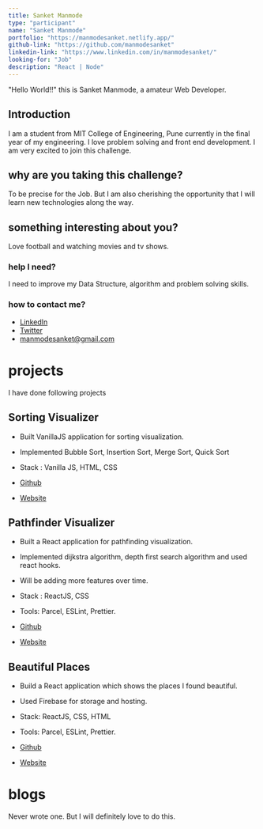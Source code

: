 ```yaml
---
title: Sanket Manmode
type: "participant"
name: "Sanket Manmode"
portfolio: "https://manmodesanket.netlify.app/"
github-link: "https://github.com/manmodesanket"
linkedin-link: "https://www.linkedin.com/in/manmodesanket/"
looking-for: "Job"
description: "React | Node"
---
```


"Hello World!!" this is Sanket Manmode, a amateur Web Developer.

## Introduction

I am a student from MIT College of Engineering, Pune currently in the final year of my engineering. I love problem solving and front end development. I am very excited to join this challenge.

## why are you taking this challenge?

To be precise for the Job. But I am also cherishing the opportunity that I will learn new technologies along the way.

## something interesting about you?

Love football and watching movies and tv shows.

### help I need?

I need to improve my Data Structure, algorithm and problem solving skills.

### how to contact me?

- [LinkedIn](https://www.linkedin.com/in/manmodesanket/)
- [Twitter](https://twitter.com/_manmodesanket)
- manmodesanket@gmail.com

# projects

I have done following projects

## Sorting Visualizer

- Built VanillaJS application for sorting visualization.

- Implemented Bubble Sort, Insertion Sort, Merge Sort, Quick Sort

- Stack : Vanilla JS, HTML, CSS

* [Github](https://github.com/manmodesanket/sorting-visualizer)

* [Website](https://sortingvisualizer1.netlify.app/)

## Pathfinder Visualizer

- Built a React application for pathfinding visualization.

- Implemented dijkstra algorithm, depth first search algorithm and used react hooks.

- Will be adding more features over time.

- Stack : ReactJS, CSS

- Tools: Parcel, ESLint, Prettier.

- [Github](https://github.com/manmodesanket/pathfinder-visualizer)

- [Website](https://pathfinder-89d1e.web.app/)

## Beautiful Places

- Build a React application which shows the places I found beautiful.

- Used Firebase for storage and hosting.

- Stack: ReactJS, CSS, HTML

- Tools: Parcel, ESLint, Prettier.

- [Github](https://github.com/manmodesanket/beautiful-places)

- [Website](https://beautiful-places-e7189.web.app/)

# blogs

Never wrote one. But I will definitely love to do this.
